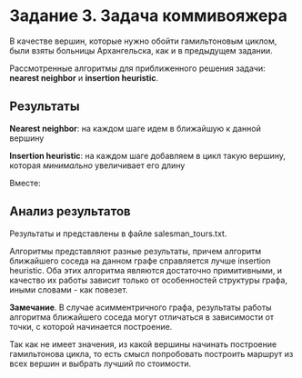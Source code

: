 # Задание 3. Задача коммивояжера

В качестве вершин, которые нужно обойти гамильтоновым циклом,
были взяты больницы Архангельска, как и в предыдущем задании.

Рассмотренные алгоритмы для приближенного решения задачи:
**nearest neighbor** и **insertion heuristic**.

## Результаты
**Nearest neighbor**: на каждом шаге идем в ближайшую к данной
вершину

**Insertion heuristic**: на каждом шаге добавляем в цикл такую
вершину, которая *минимально* увеличивает его длину

Вместе:

## Анализ результатов
Результаты и представлены в файле salesman_tours.txt.

Алгоритмы представляют разные результаты, причем алгоритм
ближайшего соседа на данном графе справляется лучше
insertion heuristic. Оба этих алгоритма являются достаточно
примитивными, и качество их работы зависит только от особенностей
структуры графа, иными словами - как повезет.

**Замечание**. В случае асимментричного графа, результаты
работы алгоритма ближайшего соседа могут отличаться в
зависимости от точки, с которой начинается построение.

Так как не имеет значения, из какой вершины
начинать построение гамильтонова цикла, то есть смысл попробовать построить маршрут из всех
вершин и выбрать лучший по стоимости.
